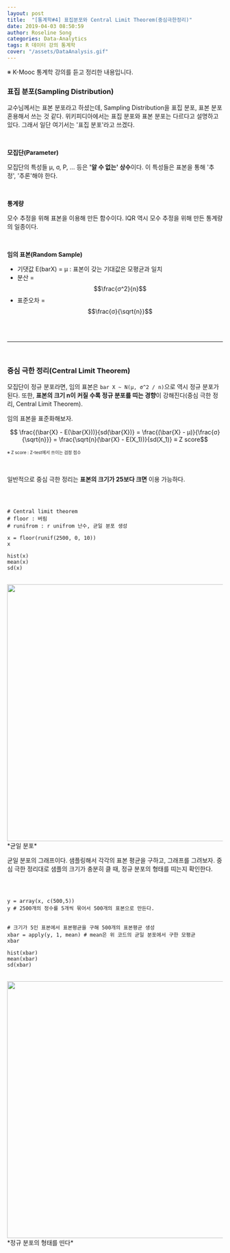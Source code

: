 ```yaml
---
layout: post
title:  "[통계학#4] 표집분포와 Central Limit Theorem(중심극한정리)"
date: 2019-04-03 08:50:59
author: Roseline Song
categories: Data-Analytics
tags: R 데이터 강의 통계학
cover: "/assets/DataAnalysis.gif"
---
```


※ K-Mooc 통계학 강의를 듣고 정리한 내용입니다.

### 표집 분포(Sampling Distribution)

교수님께서는 표본 분포라고 하셨는데, Sampling Distribution을 표집 분포, 표본 분포 혼용해서 쓰는 것 같다. 위키피디아에서는 표집 분포와 표본 분포는 다르다고 설명하고 있다. 그래서 일단 여기서는 '표집 분포'라고 쓰겠다.

<br>

**모집단(Parameter)**

모집단의 특성들 μ, σ, P, ... 등은 **'알 수 없는' 상수**이다. 이 특성들은 표본을 통해 '추정', '추론'해야 한다. 

<br>

**통계량**

모수 추정을 위해 표본을 이용해 만든 함수이다. IQR 역시 모수 추정을 위해 만든 통계량의 일종이다. 

<br>

**임의 표본(Random Sample)**

- 기댓값 E(barX) = μ : 표본이 갖는 기대값은 모평균과 일치
- 분산 = $$\frac{σ^2}{n}$$
- 표준오차 = $$\frac{σ}{\sqrt{n}}$$ 

<br>
<br>

<hr>

<br>




### 중심 극한 정리(Central Limit Theorem)

모집단이 정규 분포라면, 임의 표본은 `bar X ~ N(μ, σ^2 / n)`으로 역시 정규 분포가 된다. 또한, **표본의 크기 n이 커질 수록 정규 분포를 띠는 경향**이 강해진다(중심 극한 정리, Central Limit Theorem). 

임의 표본을 표준화해보자. 

$$ \frac{(\bar{X} - E(\bar{X}))}{sd(\bar{X})} = \frac{(\bar{X} - μ)}{\frac{σ}{\sqrt{n}}} = \frac{\sqrt{n}(\bar{X} - E(X_1))}{sd(X_1)} ≡ Z score$$ 

<font size="1.5rem">※ Z score : Z-test에서 쓰이는 검정 점수</font>

<br>

일반적으로 중심 극한 정리는 **표본의 크기가 25보다 크면** 이용 가능하다. 

<br>

```

# Central limit theorem
# floor : 버림
# runifrom : r unifrom 난수, 균일 분포 생성 

x = floor(runif(2500, 0, 10))
x

hist(x)
mean(x)
sd(x)

```

<br>

<img src="/assets/images/bar.png" style="width:600px;">
*균일 분포*

균일 분포의 그래프이다. 샘플링해서 각각의 표본 평균을 구하고, 그래프를 그려보자. 중심 극한 정리대로 샘플의 크기가 충분히 클 때, 정규 분포의 형태를 띠는지 확인한다.


<br>

```

y = array(x, c(500,5))
y # 2500개의 정수를 5개씩 묶어서 500개의 표본으로 만든다.


# 크기가 5인 표본에서 표본평균을 구해 500개의 표본평균 생성
xbar = apply(y, 1, mean) # mean은 위 코드의 균일 분포에서 구한 모평균
xbar

hist(xbar)
mean(xbar)
sd(xbar)

```

<br>

<img src="/assets/images/norm_hist.png" style="width:600px;">
*정규 분포의 형태를 띤다*


<br>
<br>
